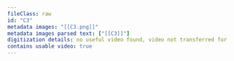 ```yaml
---
fileClass: raw
id: "C3"
metadata images: "[[C3.png]]"
metadata images parsed text: ["[[C3]]"]
digitization details: no useful video found, video not transferred for parsing
contains usable video: true
---
```

